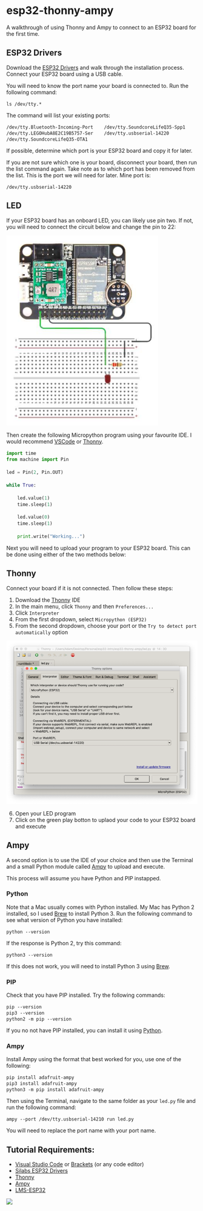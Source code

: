 # esp32-thonny-ampy

A walkthrough of using Thonny and Ampy to connect to an ESP32 board for the first time. 

## ESP32 Drivers

Download the [ESP32 Drivers]() and walk through the installation process. Connect your ESP32 board using a USB cable. 

You will need to know the port name your board is connected to. Run the following command:

```
ls /dev/tty.*
```

The command will list your existing ports:

```
/dev/tty.Bluetooth-Incoming-Port	/dev/tty.SoundcoreLifeQ35-Spp1
/dev/tty.LEGOHubA8E2C19B5757-Ser	/dev/tty.usbserial-14220
/dev/tty.SoundcoreLifeQ35-OTA1
```

If possible, determine which port is your ESP32 board and copy it for later. 

If you are not sure which one is your board, disconnect your board, then run the list command again. Take note as to which port has been removed from the list. This is the port we will need for later. Mine port is:

```
/dev/tty.usbserial-14220
```

## LED

If your ESP32 board has an onboard LED, you can likely use pin two. If not, you will need to connect the circuit below and change the pin to 22:

![LED Circuit](https://github.com/codeadamca/esp32-thonny-ampy/blob/main/esp32-led.png?raw=true)

Then create the following Micropython program using your favourite IDE. I would recommend [VSCode](https://code.visualstudio.com/) or [Thonny](https://thonny.org/).

```python
import time
from machine import Pin

led = Pin(2, Pin.OUT)

while True:

    led.value(1)
    time.sleep(1)

    led.value(0)
    time.sleep(1)

    print.write("Working...")
```

Next you will need to upload your program to your ESP32 board. This can be done using either of the two methods below:

## Thonny

Connect your board if it is not connected. Then follow these steps:

1. Download the [Thonny](https://thonny.org/) IDE
2. In the main menu, click ```Thonny``` and then ```Preferences...```
3. Click ```Interpreter```
4. From the first dropdown, select ```Micropython (ESP32)```
5. From the second dropdown, choose your port or the ```Try to detect port automatically``` option

![Thonny Preferences](https://github.com/codeadamca/esp32-thonny-ampy/blob/main/thonny-preferences.png?raw=true)

6. Open your LED program
7. Click on the green play botton to uplaod your code to your ESP32 board and execute

## Ampy

A second option is to use the IDE of your choice and then use the Terminal and a small Python module called [Ampy](https://pypi.org/project/adafruit-ampy/) to upload and execute.

This process will assume you have Python and PIP instapped. 

### Python

Note that a Mac usually comes with Python installed. My Mac has Python 2 installed, so I used [Brew](https://docs.brew.sh/Homebrew-and-Python#python-3y) to install Python 3. Run the following command to see what version of Python you have installed:

```
python --version
```

If the response is Python 2, try this command:

```
python3 --version
```

If this does not work, you will need to install Python 3 using [Brew](https://docs.brew.sh/Homebrew-and-Python#python-3y).

### PIP

Check that you have PIP installed. Try the following commands:

```
pip --version
pip3 --version
python2 -m pip --version
```

If you no not have PIP installed, you can install it using [Python](https://pypi.org/project/pip/).

### Ampy

Install Ampy using the format that best worked for you, use one of the following:

```
pip install adafruit-ampy
pip3 install adafruit-ampy
python3 -m pip install adafruit-ampy
```

Then using the Terminal, navigate to the same folder as your ```led.py``` file and run the following command:

```
ampy --port /dev/tty.usbserial-14210 run led.py
```

You will need to replace the port name with your port name.

## Tutorial Requirements:

* [Visual Studio Code](https://code.visualstudio.com/) or [Brackets](http://brackets.io/) (or any code editor)
* [Silabs ESP32 Drivers](https://www.silabs.com/developers/usb-to-uart-bridge-vcp-drivers)
* [Thonny](https://thonny.org/)
* [Ampy](https://pypi.org/project/adafruit-ampy/)
* [LMS-ESP32](https://antonsmindstorms.com/product/wifi-python-esp32-board-for-mindstorms/)

<a href="https://codeadam.ca">
<img src="https://codeadam.ca/images/code-block.png" width="100">
</a>
